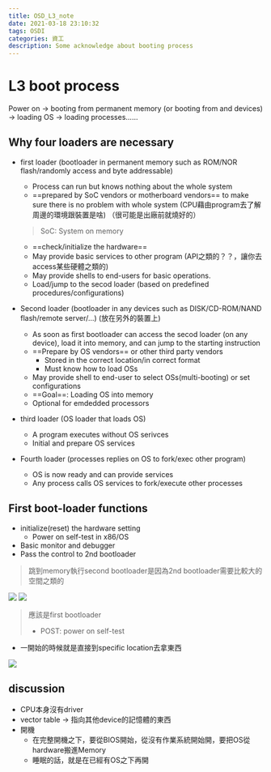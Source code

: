 ```yaml
---
title: OSD_L3_note
date: 2021-03-18 23:10:32
tags: OSDI
categories: 資工
description: Some acknowledge about booting process
---
```


# L3 boot process
Power on -> booting from permanent memory (or booting from and devices) -> loading OS -> loading processes......

## Why four loaders are necessary
* first loader (bootloader in permanent memory such as ROM/NOR flash/randomly access and byte addressable)
    * Process can run but knows nothing about the whole system
    * ==prepared by SoC vendors or motherboard vendors== to make sure there is no problem with whole system (CPU藉由program去了解周邊的環境跟裝置是啥) （很可能是出廠前就燒好的）
    > SoC: System on memory
    * ==check/initialize the hardware==
    * May provide basic services to other program (API之類的？？，讓你去access某些硬體之類的)
    * May provide shells to end-users for basic operations.
    * Load/jump to the secod loader (based on predefined procedures/configurations)

* Second loader (bootloader in any devices such as DISK/CD-ROM/NAND flash/remote server/...) (放在另外的裝置上)
    * As soon as first bootloader can access the secod loader (on any device), load it into memory, and can jump to the starting instruction
    * ==Prepare by OS vendors== or other third party vendors
        * Stored in the correct location/in correct format
        * Must know how to load OSs
    * May provide shell to end-user to select OSs(multi-booting) or set configurations 
    * ==Goal==: Loading OS into memory
    * Optional for emdedded processors
* third loader (OS loader that loads OS)
    * A program executes without OS serivces
    * Initial and prepare OS services
* Fourth loader (processes replies on OS to fork/exec other program)
    * OS is now ready and can provide services
    * Any process calls OS services to fork/execute other processes 


## First boot-loader functions
* initialize(reset) the hardware setting
    * Power on self-test in x86/OS
* Basic monitor and debugger
* Pass the control to 2nd bootloader

> 跳到memory執行second bootloader是因為2nd bootloader需要比較大的空間之類的

![](https://i.imgur.com/QUUrnFT.png)
![](https://i.imgur.com/dePMSGb.png)
> 應該是first bootloader
> * POST: power on self-test
* 一開始的時候就是直接到specific location去拿東西

![](https://i.imgur.com/nDqqz7g.jpg)


## discussion
* CPU本身沒有driver
* vector table -> 指向其他device的記憶體的東西
* 開機
    * 在完整開機之下，要從BIOS開始，從沒有作業系統開始開，要把OS從hardware搬進Memory
    * 睡眠的話，就是在已經有OS之下再開
